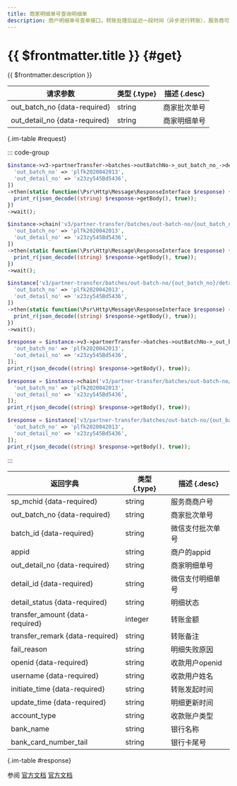 ```yaml
---
title: 商家明细单号查询明细单
description: 商户明细单号查单接口。转账处理后延迟一段时间（异步进行转账），服务商可以通过该接口查询单笔转账明细单。
---
```


# {{ $frontmatter.title }} {#get}

{{ $frontmatter.description }}

| 请求参数 | 类型 {.type} | 描述 {.desc}
| --- | --- | ---
| out_batch_no {data-required} | string | 商家批次单号
| out_detail_no {data-required} | string | 商家明细单号

{.im-table #request}

::: code-group

```php [异步纯链式]
$instance->v3->partnerTransfer->batches->outBatchNo->_out_batch_no_->details->outDetailNo->_out_detail_no_->getAsync([
  'out_batch_no' => 'plfk2020042013',
  'out_detail_no' => 'x23zy545Bd5436',
])
->then(static function(\Psr\Http\Message\ResponseInterface $response) {
  print_r(json_decode((string) $response->getBody(), true));
})
->wait();
```

```php [异步声明式]
$instance->chain('v3/partner-transfer/batches/out-batch-no/{out_batch_no}/details/out-detail-no/{out_detail_no}')->getAsync([
  'out_batch_no' => 'plfk2020042013',
  'out_detail_no' => 'x23zy545Bd5436',
])
->then(static function(\Psr\Http\Message\ResponseInterface $response) {
  print_r(json_decode((string) $response->getBody(), true));
})
->wait();
```

```php [异步属性式]
$instance['v3/partner-transfer/batches/out-batch-no/{out_batch_no}/details/out-detail-no/{out_detail_no}']->getAsync([
  'out_batch_no' => 'plfk2020042013',
  'out_detail_no' => 'x23zy545Bd5436',
])
->then(static function(\Psr\Http\Message\ResponseInterface $response) {
  print_r(json_decode((string) $response->getBody(), true));
})
->wait();
```

```php [同步纯链式]
$response = $instance->v3->partnerTransfer->batches->outBatchNo->_out_batch_no_->details->outDetailNo->_out_detail_no_->get([
  'out_batch_no' => 'plfk2020042013',
  'out_detail_no' => 'x23zy545Bd5436',
]);
print_r(json_decode((string) $response->getBody(), true));
```

```php [同步声明式]
$response = $instance->chain('v3/partner-transfer/batches/out-batch-no/{out_batch_no}/details/out-detail-no/{out_detail_no}')->get([
  'out_batch_no' => 'plfk2020042013',
  'out_detail_no' => 'x23zy545Bd5436',
]);
print_r(json_decode((string) $response->getBody(), true));
```

```php [同步属性式]
$response = $instance['v3/partner-transfer/batches/out-batch-no/{out_batch_no}/details/out-detail-no/{out_detail_no}']->get([
  'out_batch_no' => 'plfk2020042013',
  'out_detail_no' => 'x23zy545Bd5436',
]);
print_r(json_decode((string) $response->getBody(), true));
```

:::

| 返回字典 | 类型 {.type} | 描述 {.desc}
| --- | --- | ---
| sp_mchid {data-required} | string | 服务商商户号
| out_batch_no {data-required} | string | 商家批次单号
| batch_id {data-required} | string | 微信支付批次单号
| appid | string | 商户的appid
| out_detail_no {data-required} | string | 商家明细单号
| detail_id {data-required} | string | 微信支付明细单号
| detail_status {data-required} | string | 明细状态
| transfer_amount {data-required} | integer | 转账金额
| transfer_remark {data-required} | string | 转账备注
| fail_reason | string | 明细失败原因
| openid {data-required} | string | 收款用户openid
| username {data-required} | string | 收款用户姓名
| initiate_time {data-required} | string | 转账发起时间
| update_time {data-required} | string | 明细更新时间
| account_type | string | 收款账户类型
| bank_name | string | 银行名称
| bank_card_number_tail | string | 银行卡尾号

{.im-table #response}

参阅 [官方文档](https://pay.weixin.qq.com/wiki/doc/apiv3_partner/Offline/apis/chapter4_1_10.shtml) [官方文档](https://pay.weixin.qq.com/wiki/doc/apiv3/wxpay/pay/transfer_partner/chapter3_5.shtml)
